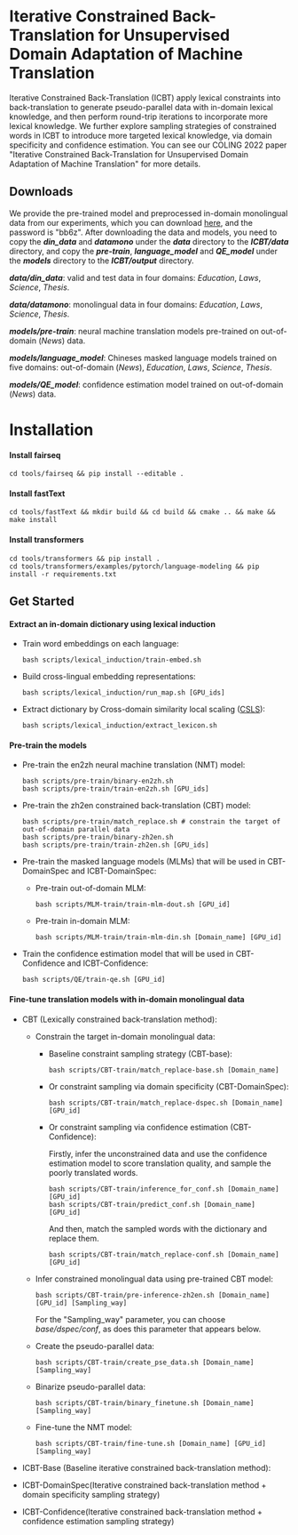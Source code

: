 # Iterative Constrained Back-Translation for Unsupervised Domain Adaptation of Machine Translation

Iterative Constrained Back-Translation  (ICBT) apply lexical constraints into back-translation to generate pseudo-parallel data with in-domain lexical knowledge, and then perform round-trip iterations to incorporate more lexical knowledge. We further explore sampling strategies of constrained words in ICBT to introduce more targeted lexical knowledge, via domain specificity and confidence estimation. You can see our COLING 2022 paper "Iterative Constrained Back-Translation for Unsupervised Domain Adaptation of Machine Translation"  for more details.

## Downloads

We provide the pre-trained model and preprocessed in-domain monolingual data from our experiments, which you can download [here](https://pan.baidu.com/s/1kXxZf19WYnb07WS0JfVy9Q ), and the password is "bb6z". After downloading the data and models, you need to copy the ***din_data*** and ***datamono*** under the ***data*** directory to the ***ICBT/data*** directory, and copy the ***pre-train***, ***language_model*** and ***QE_model*** under the ***models*** directory to the ***ICBT/output*** directory.

***data/din_data***: valid and test data in four domains: *Education*, *Laws*, *Science*, *Thesis*.

***data/datamono***: monolingual data in four domains: *Education*, *Laws*, *Science*, *Thesis*.

***models/pre-train***: neural machine translation models pre-trained on out-of-domain (*News*) data.

***models/language_model***: Chineses masked language models trained on five domains: out-of-domain (*News*), *Education*, *Laws*, *Science*, *Thesis*.

***models/QE_model***: confidence estimation model trained on  out-of-domain (*News*) data.

# Installation

#### Install fairseq

```
cd tools/fairseq && pip install --editable .
```

#### Install fastText

```
cd tools/fastText && mkdir build && cd build && cmake .. && make && make install
```

#### Install  transformers

```
cd tools/transformers && pip install .
cd tools/transformers/examples/pytorch/language-modeling && pip install -r requirements.txt
```



## Get Started

#### Extract an in-domain dictionary using lexical induction

- Train word embeddings on each language:

  ```shell
  bash scripts/lexical_induction/train-embed.sh
  ```

- Build cross-lingual embedding representations:

  ```shell
  bash scripts/lexical_induction/run_map.sh [GPU_ids]
  ```

- Extract dictionary by Cross-domain similarity local scaling ([CSLS](https://arxiv.org/pdf/1710.04087.pdf)):

  ```
  bash scripts/lexical_induction/extract_lexicon.sh
  ```

#### Pre-train the models

- Pre-train the en2zh neural machine translation (NMT) model:

  ```
  bash scripts/pre-train/binary-en2zh.sh
  bash scripts/pre-train/train-en2zh.sh [GPU_ids]
  ```

- Pre-train the zh2en constrained back-translation (CBT) model:

  ```
  bash scripts/pre-train/match_replace.sh # constrain the target of out-of-domain parallel data
  bash scripts/pre-train/binary-zh2en.sh 
  bash scripts/pre-train/train-zh2en.sh [GPU_ids]
  ```

- Pre-train the masked language models (MLMs) that will be used in CBT-DomainSpec and ICBT-DomainSpec:

  - Pre-train out-of-domain MLM:

    ```
    bash scripts/MLM-train/train-mlm-dout.sh [GPU_id]
    ```

  - Pre-train in-domain MLM:

    ```
    bash scripts/MLM-train/train-mlm-din.sh [Domain_name] [GPU_id]
    ```

- Train the confidence estimation model that will be used in CBT-Confidence and ICBT-Confidence:

  ```
  bash scripts/QE/train-qe.sh [GPU_id]
  ```

#### Fine-tune translation models with in-domain monolingual data

- CBT (Lexically constrained back-translation method):

  - Constrain the target in-domain monolingual data:

    - Baseline constraint sampling strategy (CBT-base):

      ```
      bash scripts/CBT-train/match_replace-base.sh [Domain_name]
      ```

    - Or  constraint sampling via domain specificity (CBT-DomainSpec):

      ```
      bash scripts/CBT-train/match_replace-dspec.sh [Domain_name] [GPU_id]
      ```

    - Or  constraint sampling via confidence estimation (CBT-Confidence):

      Firstly, infer the unconstrained data and use the confidence estimation model to score translation quality, and sample the  poorly translated words.

      ```
      bash scripts/CBT-train/inference_for_conf.sh [Domain_name] [GPU_id]
      bash scripts/CBT-train/predict_conf.sh [Domain_name] [GPU_id]
      ```

      And then, match the sampled words with the dictionary and replace them.

      ```
      bash scripts/CBT-train/match_replace-conf.sh [Domain_name] [GPU_id]
      ```

  - Infer constrained monolingual data using pre-trained CBT model:

    ```
    bash scripts/CBT-train/pre-inference-zh2en.sh [Domain_name] [GPU_id] [Sampling_way]
    ```

    For the "Sampling_way" parameter, you can choose *base/dspec/conf*, as does this parameter that appears below.

  - Create the pseudo-parallel data:

    ```
    bash scripts/CBT-train/create_pse_data.sh [Domain_name] [Sampling_way]
    ```

  - Binarize pseudo-parallel data:

    ```
    bash scripts/CBT-train/binary_finetune.sh [Domain_name] [Sampling_way]
    ```

  - Fine-tune the NMT model:

    ```
    bash scripts/CBT-train/fine-tune.sh [Domain_name] [GPU_id] [Sampling_way]
    ```

- ICBT-Base (Baseline iterative constrained back-translation method):

  

- ICBT-DomainSpec(Iterative constrained back-translation method + domain specificity sampling strategy)

  

- ICBT-Confidence(Iterative constrained back-translation method + confidence estimation sampling strategy)

